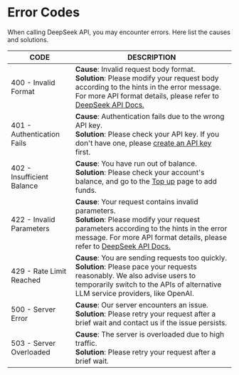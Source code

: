 # Error Codes

When calling DeepSeek API, you may encounter errors. Here list the causes and solutions.

| CODE | DESCRIPTION |
| --- | --- |
| 400 - Invalid Format | **Cause**: Invalid request body format. <br>**Solution**: Please modify your request body according to the hints in the error message. For more API format details, please refer to [DeepSeek API Docs.](https://api-docs.deepseek.com/) |
| 401 - Authentication Fails | **Cause**: Authentication fails due to the wrong API key. <br>**Solution**: Please check your API key. If you don't have one, please [create an API key](https://platform.deepseek.com/api_keys) first. |
| 402 - Insufficient Balance | **Cause**: You have run out of balance. <br>**Solution**: Please check your account's balance, and go to the [Top up](https://platform.deepseek.com/top_up) page to add funds. |
| 422 - Invalid Parameters | **Cause**: Your request contains invalid parameters. <br>**Solution**: Please modify your request parameters according to the hints in the error message. For more API format details, please refer to [DeepSeek API Docs.](https://api-docs.deepseek.com/) |
| 429 - Rate Limit Reached | **Cause**: You are sending requests too quickly. <br>**Solution**: Please pace your requests reasonably. We also advise users to temporarily switch to the APIs of alternative LLM service providers, like OpenAI. |
| 500 - Server Error | **Cause**: Our server encounters an issue. <br>**Solution**: Please retry your request after a brief wait and contact us if the issue persists. |
| 503 - Server Overloaded | **Cause**: The server is overloaded due to high traffic. <br>**Solution**: Please retry your request after a brief wait. |
